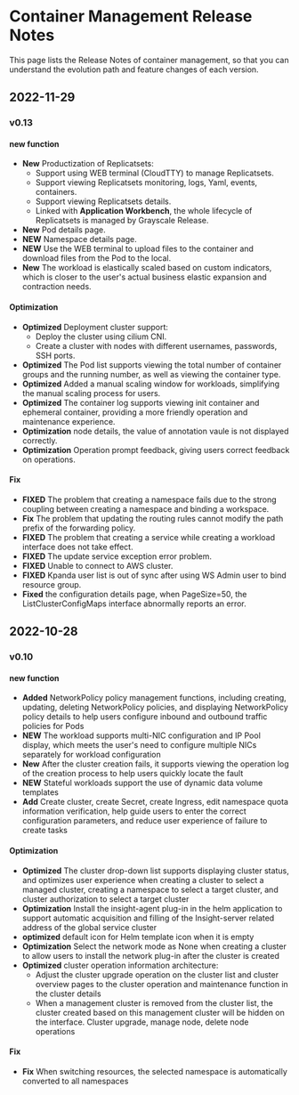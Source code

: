 # Container Management Release Notes

This page lists the Release Notes of container management, so that you can understand the evolution path and feature changes of each version.

## 2022-11-29

### v0.13

#### new function

- **New** Productization of Replicatsets:
    - Support using WEB terminal (CloudTTY) to manage Replicatsets.
    - Support viewing Replicatsets monitoring, logs, Yaml, events, containers.
    - Support viewing Replicatsets details.
    - Linked with **Application Workbench**, the whole lifecycle of Replicatsets is managed by Grayscale Release.
- **New** Pod details page.
- **NEW** Namespace details page.
- **NEW** Use the WEB terminal to upload files to the container and download files from the Pod to the local.
- **New** The workload is elastically scaled based on custom indicators, which is closer to the user's actual business elastic expansion and contraction needs.

#### Optimization

- **Optimized** Deployment cluster support:
    - Deploy the cluster using cilium CNI.
    - Create a cluster with nodes with different usernames, passwords, SSH ports.
- **Optimized** The Pod list supports viewing the total number of container groups and the running number, as well as viewing the container type.
- **Optimized** Added a manual scaling window for workloads, simplifying the manual scaling process for users.
- **Optimized** The container log supports viewing init container and ephemeral container, providing a more friendly operation and maintenance experience.
- **Optimization** node details, the value of annotation vaule is not displayed correctly.
- **Optimization** Operation prompt feedback, giving users correct feedback on operations.

#### Fix

- **FIXED** The problem that creating a namespace fails due to the strong coupling between creating a namespace and binding a workspace.
- **Fix** The problem that updating the routing rules cannot modify the path prefix of the forwarding policy.
- **FIXED** The problem that creating a service while creating a workload interface does not take effect.
- **FIXED** The update service exception error problem.
- **FIXED** Unable to connect to AWS cluster.
- **FIXED** Kpanda user list is out of sync after using WS Admin user to bind resource group.
- **Fixed** the configuration details page, when PageSize=50, the ListClusterConfigMaps interface abnormally reports an error.

## 2022-10-28

### v0.10

#### new function

- **Added** NetworkPolicy policy management functions, including creating, updating, deleting NetworkPolicy policies, and displaying NetworkPolicy policy details to help users configure inbound and outbound traffic policies for Pods
- **NEW** The workload supports multi-NIC configuration and IP Pool display, which meets the user's need to configure multiple NICs separately for workload configuration
- **New** After the cluster creation fails, it supports viewing the operation log of the creation process to help users quickly locate the fault
- **NEW** Stateful workloads support the use of dynamic data volume templates
- **Add** Create cluster, create Secret, create Ingress, edit namespace quota information verification, help guide users to enter the correct configuration parameters, and reduce user experience of failure to create tasks

#### Optimization

- **Optimized** The cluster drop-down list supports displaying cluster status, and optimizes user experience when creating a cluster to select a managed cluster, creating a namespace to select a target cluster, and cluster authorization to select a target cluster
- **Optimization** Install the insight-agent plug-in in the helm application to support automatic acquisition and filling of the Insight-server related address of the global service cluster
- **optimized** default icon for Helm template icon when it is empty
- **Optimization** Select the network mode as None when creating a cluster to allow users to install the network plug-in after the cluster is created
- **Optimized** cluster operation information architecture:
    - Adjust the cluster upgrade operation on the cluster list and cluster overview pages to the cluster operation and maintenance function in the cluster details
    - When a management cluster is removed from the cluster list, the cluster created based on this management cluster will be hidden on the interface. Cluster upgrade, manage node, delete node operations

#### Fix

- **Fix** When switching resources, the selected namespace is automatically converted to all namespaces